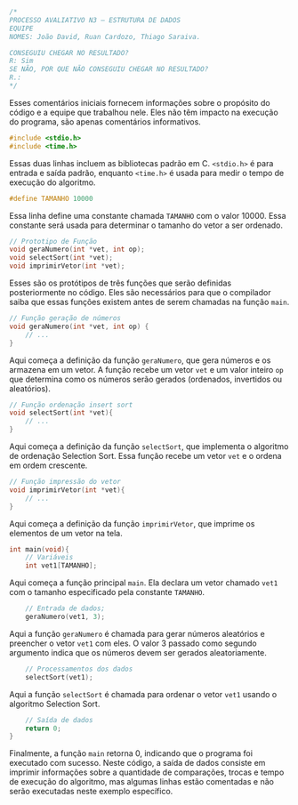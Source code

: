 ```c
/*
PROCESSO AVALIATIVO N3 – ESTRUTURA DE DADOS
EQUIPE
NOMES: João David, Ruan Cardozo, Thiago Saraiva.

CONSEGUIU CHEGAR NO RESULTADO?
R: Sim
SE NÃO, POR QUE NÃO CONSEGUIU CHEGAR NO RESULTADO?
R.:
*/
```
Esses comentários iniciais fornecem informações sobre o propósito do código e a equipe que trabalhou nele. Eles não têm impacto na execução do programa, são apenas comentários informativos.

```c
#include <stdio.h>
#include <time.h>
```
Essas duas linhas incluem as bibliotecas padrão em C. `<stdio.h>` é para entrada e saída padrão, enquanto `<time.h>` é usada para medir o tempo de execução do algoritmo.

```c
#define TAMANHO 10000
```
Essa linha define uma constante chamada `TAMANHO` com o valor 10000. Essa constante será usada para determinar o tamanho do vetor a ser ordenado.

```c
// Prototipo de Função
void geraNumero(int *vet, int op);
void selectSort(int *vet);
void imprimirVetor(int *vet);
```
Esses são os protótipos de três funções que serão definidas posteriormente no código. Eles são necessários para que o compilador saiba que essas funções existem antes de serem chamadas na função `main`.

```c
// Função geração de números
void geraNumero(int *vet, int op) {
    // ...
}
```
Aqui começa a definição da função `geraNumero`, que gera números e os armazena em um vetor. A função recebe um vetor `vet` e um valor inteiro `op` que determina como os números serão gerados (ordenados, invertidos ou aleatórios).

```c
// Função ordenação insert sort
void selectSort(int *vet){
    // ...
}
```
Aqui começa a definição da função `selectSort`, que implementa o algoritmo de ordenação Selection Sort. Essa função recebe um vetor `vet` e o ordena em ordem crescente.

```c
// Função impressão do vetor
void imprimirVetor(int *vet){
    // ...
}
```
Aqui começa a definição da função `imprimirVetor`, que imprime os elementos de um vetor na tela.

```c
int main(void){
    // Variáveis
    int vet1[TAMANHO];
```
Aqui começa a função principal `main`. Ela declara um vetor chamado `vet1` com o tamanho especificado pela constante `TAMANHO`.

```c
    // Entrada de dados;
    geraNumero(vet1, 3);
```
Aqui a função `geraNumero` é chamada para gerar números aleatórios e preencher o vetor `vet1` com eles. O valor 3 passado como segundo argumento indica que os números devem ser gerados aleatoriamente.

```c
    // Processamentos dos dados
    selectSort(vet1);
```
Aqui a função `selectSort` é chamada para ordenar o vetor `vet1` usando o algoritmo Selection Sort.

```c
    // Saída de dados
    return 0;
}
```
Finalmente, a função `main` retorna 0, indicando que o programa foi executado com sucesso. Neste código, a saída de dados consiste em imprimir informações sobre a quantidade de comparações, trocas e tempo de execução do algoritmo, mas algumas linhas estão comentadas e não serão executadas neste exemplo específico.